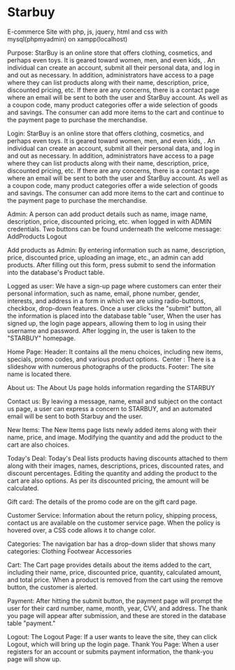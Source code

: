 # Starbuy
E-commerce Site with php, js, jquery, html and css with mysql(phpmyadmin) on xampp(localhost)

Purpose:
StarBuy is an online store that offers clothing, cosmetics, and perhaps even toys. 
It is geared toward women, men, and even kids, .
An individual can create an account, submit all their personal data, and log in and out as necessary.
In addition, administrators have access to a page where they can list products along with their name, description, price, discounted pricing, etc.
If there are any concerns, there is a contact page where an email will be sent to both the user and StarBuy account.
As well as a coupon code, many product categories offer a wide selection of goods and savings. The consumer can add more items to the cart and continue to the payment page to purchase the merchandise.

Login:
StarBuy is an online store that offers clothing, cosmetics, and perhaps even toys. 
It is geared toward women, men, and even kids, .
An individual can create an account, submit all their personal data, and log in and out as necessary.
In addition, administrators have access to a page where they can list products along with their name, description, price, discounted pricing, etc.
If there are any concerns, there is a contact page where an email will be sent to both the user and StarBuy account.
As well as a coupon code, many product categories offer a wide selection of goods and savings. The consumer can add more items to the cart and continue to the payment page to purchase the merchandise.

Admin:
A person can add product details such as name, image name, description, price, discounted pricing, etc. when logged in with ADMIN credentials.
Two buttons can be found underneath the welcome message:
AddProducts 
Logout

Add products as Admin:
By entering information such as name, description, price, discounted price, uploading an image, etc., an admin can add products.
After filling out this form, press submit to send the information into the database's Product table.

Logged as user:
We have a sign-up page where customers can enter their personal information, such as name, email, phone number, gender, interests, and address in a form in which we are using radio-buttons, checkbox, drop-down features.
Once a user clicks the "submit" button, all the information is placed into the database table "user,
When the user has signed up, the login page appears, allowing them to log in using their username and password.
After logging in, the user is taken to the "STARBUY" homepage.

Home Page:
Header: It contains all the menu choices, including new items, specials, promo codes, and various product options. 
Center : There is a slideshow with numerous photographs of the products. 
Footer: The site name is located there.

About us:
The About Us page holds information regarding the STARBUY

Contact us:
By leaving a message, name, email and subject on the contact us page, a user can express a concern to STARBUY, and an automated email will be sent to both Starbuy and the user.

New Items:
The New Items page lists newly added items along with their name, price, and image.
Modifying the quantity and add the product to the cart are also choices.

Today's Deal:
Today's Deal lists products having discounts attached to them along with their images, names, descriptions, prices, discounted rates, and discount percentages.
Editing the quantity and adding the product to the cart are also options. 
As per its discounted pricing, the amount will be calculated.

Gift card:
The details of the promo code are on the gift card page.

Customer Service:
Information about the return policy, shipping process, contact us are available on the customer service page.
When the policy is hovered over, a CSS code allows it to change color.

Categories:
The navigation bar has a drop-down slider that shows many categories:
Clothing 
Footwear
Accessories

Cart:
The Cart page provides details about the items added to the cart, including their name, price, discounted price, quantity, calculated amount, and total price.
When a product is removed from the cart using the remove button, the customer is alerted.

Payment:
After hitting the submit button, the payment page will prompt the user for their card number, name, month, year, CVV, and address. 
The thank you page will appear after submission, and these are stored in the database table "payment."

Logout:
The Logout Page: If a user wants to leave the site, they can click Logout, which will bring up the login page.
Thank You Page: When a user registers for an account or submits payment information, the thank-you page will show up.










